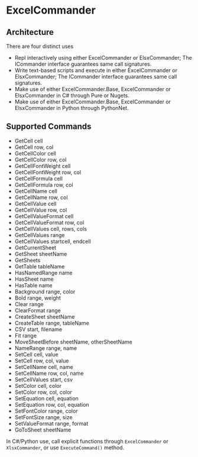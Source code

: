 # ExcelCommander

## Architecture

There are four distinct uses

* Repl interactively using either ExcelCommander or ElsxCommander; The ICommander interface guarantees same call signatures.
* Write text-based scripts and execute in either ExcelCommander or ElsxCommander; The ICommander interface guarantees same call signatures.
* Make use of either ExcelCommander.Base, ExcelCommander or ElsxCommander in C# through Pure or Nugets.
* Make use of either ExcelCommander.Base, ExcelCommander or ElsxCommander in Python through PythonNet.

## Supported Commands

* GetCell cell
* GetCell row, col
* GetCellColor cell
* GetCellColor row, col
* GetCellFontWeight cell
* GetCellFontWeight row, col
* GetCellFormula cell
* GetCellFormula row, col
* GetCellName cell
* GetCellName row, col
* GetCellValue cell
* GetCellValue row, col
* GetCellValueFormat cell
* GetCellValueFormat row, col
* GetCellValues cell, rows, cols
* GetCellValues range
* GetCellValues startcell, endcell
* GetCurrentSheet 
* GetSheet sheetName
* GetSheets 
* GetTable tableName
* HasNamedRange name
* HasSheet name
* HasTable name
* Background range, color
* Bold range, weight
* Clear range
* ClearFormat range
* CreateSheet sheetName
* CreateTable range, tableName
* CSV start, filename
* Fit range
* MoveSheetBefore sheetName, otherSheetName
* NameRange range, name
* SetCell cell, value
* SetCell row, col, value
* SetCellName cell, name
* SetCellName row, col, name
* SetCellValues start, csv
* SetColor cell, color
* SetColor row, col, color
* SetEquation cell, equation
* SetEquation row, col, equation
* SetFontColor range, color
* SetFontSize range, size
* SetValueFormat range, format
* GoToSheet sheetName

In C#/Python use, call explicit functions through `ExcelCommander` or `XlsxCommander`, or use `ExecuteCommand()` method.